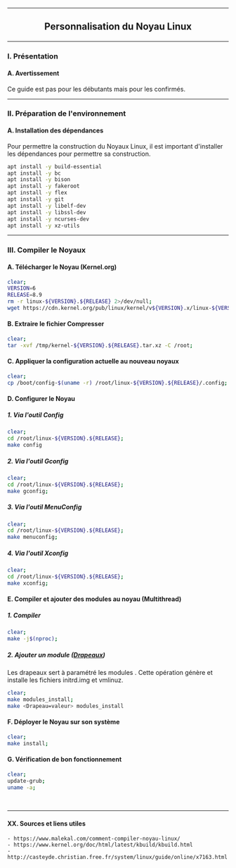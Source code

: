 ------------------------------------------------------------------------------------------------------------------------------------------------------------------------------------------------
## <p align='center'> Personnalisation du Noyau Linux </p>

------------------------------------------------------------------------------------------------------------------------------------------------------------------------------------------------
### I. Présentation
#### A. Avertissement
Ce guide est pas pour les débutants mais pour les confirmés.

------------------------------------------------------------------------------------------------------------------------------------------------------------------------------------------------
### II. Préparation de l'environnement
#### A. Installation des dépendances
Pour permettre la construction du Noyaux Linux, il est important d'installer les dépendances pour permettre sa construction.

```bash
apt install -y build-essential
apt install -y bc
apt install -y bison
apt install -y fakeroot
apt install -y flex
apt install -y git
apt install -y libelf-dev
apt install -y libssl-dev
apt install -y ncurses-dev
apt install -y xz-utils
```

------------------------------------------------------------------------------------------------------------------------------------------------------------------------------------------------
### III. Compiler le Noyaux
#### A. Télécharger le Noyau (Kernel.org)
```bash
clear;
VERSION=6
RELEASE=8.9
rm -r linux-${VERSION}.${RELEASE} 2>/dev/null;
wget https://cdn.kernel.org/pub/linux/kernel/v${VERSION}.x/linux-${VERSION}.${RELEASE}.tar.xz -O /tmp/kernel-${VERSION}.${RELEASE}.tar.xz;
```
#### B. Extraire le fichier Compresser
```bash
clear;
tar -xvf /tmp/kernel-${VERSION}.${RELEASE}.tar.xz -C /root;
```

#### C. Appliquer la configuration actuelle au nouveau noyaux
```bash
clear;
cp /boot/config-$(uname -r) /root/linux-${VERSION}.${RELEASE}/.config;
``` 

#### D. Configurer le Noyau
##### 1. Via l'outil Config
```bash
clear;
cd /root/linux-${VERSION}.${RELEASE};
make config
```
##### 2. Via l'outil Gconfig
```bash
clear;
cd /root/linux-${VERSION}.${RELEASE};
make gconfig;
```
##### 3. Via l'outil MenuConfig
```bash
clear;
cd /root/linux-${VERSION}.${RELEASE};
make menuconfig;
```

##### 4. Via l'outil Xconfig
```bash
clear;
cd /root/linux-${VERSION}.${RELEASE};
make xconfig;
```











#### E. Compiler et ajouter des modules au noyau (Multithread)
##### 1. Compiler
```bash
clear;
make -j$(nproc);
```
##### 2. Ajouter un module ([Drapeaux](https://www.kernel.org/doc/html/latest/kbuild/kbuild.html))
Les drapeaux sert à paramétré les modules . Cette opération génère et installe les fichiers initrd.img et vmlinuz.
```bash
clear;
make modules_install;
make <Drapeau=valeur> modules_install
```

#### F. Déployer le Noyau sur son système
```bash
clear;
make install;
```


#### G. Vérification de bon fonctionnement
```bash
clear;
update-grub;
uname -a;
```





























<br />

------------------------------------------------------------------------------------------------------------------------------------------------------------------------------------------------
#### XX. Sources et liens utiles
```
- https://www.malekal.com/comment-compiler-noyau-linux/
- https://www.kernel.org/doc/html/latest/kbuild/kbuild.html
- http://casteyde.christian.free.fr/system/linux/guide/online/x7163.html
```


